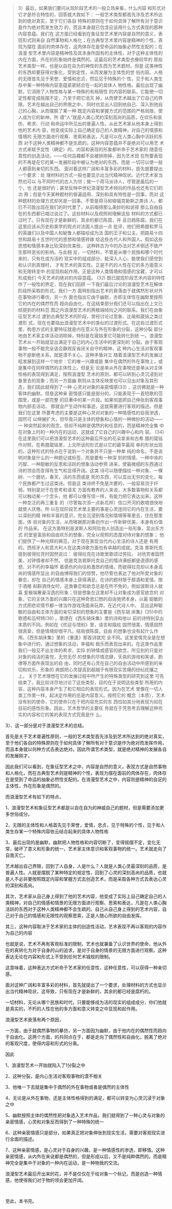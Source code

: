 <blockquote data-pid="a0AWYxOZ">3）最后，如果我们要问从现阶段艺术的⼀般⽴场来看，什么内容 和形式对它才是符合特性的，回答就⼤致如下： ⼀般艺术类型都⾸先涉及艺术所达到的绝对真实，⾄于它们各⾃ 特殊的原则在于如何具体了解所有对于意识是作为绝对⽽发⽣效⼒ 的，⽽且本⾝就已包含应该⽤什么⽅式表现的那种内容意蕴。我们在 这⽅⾯已经看到在象征型艺术⾥内容是⾃然的意义，表现形式则来⾃ ⾃然事物和⼈格化；在古典型艺术⾥内容是精神的个性，表现为摆在 ⾯前的⾁体存在，这⾁体存在是受命运的抽象必然性⽀配的；在浪漫 型艺术⾥内容是精神性及其本⾝所固有的主体性，对于这种主体性的 内在⽅⾯，外在的形象始终是偶然的。这最后的艺术类型也像较早的 那些艺术类型⼀样，也是以⾃在⾃为的神性的东⻄为艺术题材。但是 这类神性的东⻄却要获得对象化，受到定性，从⽽发展为主体性的世 俗内容。⼈格的⽆限⾸先⻅于荣誉、爱情和忠贞，然后⻅于特殊的个 性，⻅于和⼈类⽣存中某⼀种特殊内容意蕴紧密结合在⼀起的具体⼈ 物性格。最后出现了幽默，它消除了⼈物性格与某⼀特殊的有局限性 的内容的联系，它能使⼀切定性都变成摇摆不定，乃⾄于把它消灭 掉，从⽽使艺术越出了它⾃⼰的界限。艺术在越出⾃⼰的界限之中， 同时也显出⼈回到他⾃⼰、深⼊到他⾃⼰的⼼胸，从⽽摆脱了某⼀种 既定内容和掌握⽅式的范围的严格局限，使⼈成为它的新神，所 谓“⼈”就是⼈类⼼灵的深刻⾼尚的品质，在欢乐和哀伤、希求、⾏动 和命运中所⻅出的普遍⼈性。从此艺术家从他本⾝上得到他的艺术内 容，他变成实际上⾃⼰确定⾃⼰的⼈类精神，对⾃⼰的情感和情境的 ⽆限⽅⾯进⾏观察、思索和表达，凡是可以在⼈类⼼胸中活跃的东⻄ 对于这种⼈类精神都不是⽣疏的。这种内容意蕴并不是绝对可以⽤艺 术⽅式来赋予定性（确定）的，内容和表现的形象都听命于艺术家的 随意任意性的创造活动，——任何旨趣都不会被排除掉，因为艺术现 在所要表现的不再是在它的某⼀发展阶段中被认为绝对的东⻄，⽽是 ⼀切可以使⼀般⼈都感到亲切的东⻄。 ⾯对着这样⼴阔和丰富多彩的材料，⾸先就要提出⼀个要求：处 理材料的⽅式⼀般也要显⽰出当代精神现状。近代艺术家当然也可以 与不同时代的古⼈为邻；做⼀个荷⻢派诗⼈，尽管是最后的⼀个，也 还是很好的；甚⾄反映中世纪浪漫型艺术倾向的作品也还有它们的功 ⽤；但是今天某种题材的普遍适⽤、深刻和具有特性是⼀回事，⽽对 这种题材的处理⽅式却另是⼀回事。不管是荷⻢和梭福克勒斯之类诗 ⼈，都已不可能出现在我们的时代⾥了，从前唱得那么美妙的和说得 那么⾃由⾃在的东⻄都已唱过说过了。这些材料以及观照和理解这些 材料的⽅式都已过时了。只有现在才是新鲜的，其余的都已陈腐，并 且⽇趋陈腐。我们在这⾥应该从历史和美学的观点对法国⼈提出⼀点 批评，他们把希腊和罗⻢的英雄们以及中国⼈和秘鲁⼈都描绘成为法 国的王⼦和公主，把路易⼗四世和路易⼗五世时代的思想和情感转嫁 给这些古代⼈和外国⼈。假如这些思想和情感本⾝⽐较深刻优美些， 这种转古为今的办法对艺术倒还不致产⽣那样恶劣的影响。与此相 反，⼀切材料，不管是从哪个⺠族和哪个时代来的，只有在成为活的 现实中的组成部分，能深⼊⼈⼼，能使我们感觉到和认识到真理时， 才有艺术的真实性。正是不朽的⼈性在它的多⽅⾯意义和⽆限转变中 的显现和起作⽤，正是这种⼈类情境和情感的宝藏，才可以形成我们 今天艺术的绝对的内容意蕴。 (32) 既已就现阶段艺术内容的特性作了⼀般性的界定，现在我们回顾 ⼀下我们最后讨论的浪漫型艺术在解体阶段所采取的形式。我们⼀⽅ ⾯特别指出艺术的衰落由于就偶然形状对外在事物进⾏摹仿，另⼀⽅ ⾯也指出它由于幽默，亦即主体性在幽默⾥按照它的内在的偶然性⽽ 趋向⾃由化。在这结束部分我们还可以指出在上⽂已经提到的材料范 围之内浪漫型艺术的两极端倾向之间的联系。我们在由象征型艺术过 渡到古典型艺术的阶段，曾经讨论过意象、⽐喻和箴铭之类过渡形 式，现在也要指出浪漫型艺术中的类似的过渡形式。在这些过渡形式 ⾥，构思⽅式的主要特征就是内在意义与外在形象的分裂，这种分裂 部分地由艺术家主体活动消除掉，特别是在箴铭⾥它可能转化到统 ⼀。浪漫型艺术从⼀开始就显出满⾜于⾃⼰的内⼼⽣活中的更深刻的 分裂。由于客观事物⼀般不能完全适合静观反省闭关⾃守的精神，这 种内⼼⽣活对客观事物不是断绝关系，就是漠不关⼼。这种⽭盾对⽴ 随着浪漫型艺术的发展过程发展到这样⼀个地步：它的唯⼀兴趣或是 集中在偶然的外在事物上，或是集中在同样偶然的主体性上。但是⽆ 论是单从外在事物还是单从对主体性格的表现得到满⾜，按照浪漫型 艺术的原则，都可以转到⼼灵沉浸到对象⾥去的现象；⽽另⼀⽅⾯幽 默则从主体反映⾥也可以⻅出对象及其形态，我们因此就得到了⼀种 ⼼灵对对象的亲密情感(33) ，这仿佛就是⼀种客体的幽默。但是这种亲 密情感只能是部分的，只能表现于⼀⾸短歌的范围⾥，或是⼀部完整 的巨著中的某⼀⽚段。如果彻底把⾃⼰伸张到客观事物内部去活动， 那就会产⽣动作和事迹，这就需要进⾏客观的描述。但是我们在这⾥ 所要考虑的主要是这种⼼灵对对象的⼀种情感性的⾃我渗透，固然可 以伸展扩⼤，但毕竟只是主体的想象和⼼情的⼀种微妙的活动——⼀ 种突然起来的观念，但却不纯粹是偶然的和任意的，⽽是精神完全集 中在对象上时的⼀种内在的运动，这就成了它⾃⼰的兴趣中⼼和内 容。 (34) 在这⾥我们可以把浪漫型艺术的这种最后开出的花朵拿来和古希 腊的箴铭作对照，在希腊箴铭⾥，上⽂所谈的形式是以它的最早最简 单的形状出现的。这种形式的特点在于说到⼀个对象并不只是⼀种单 纯的命名，不是说明对象是什么的⼀种题记或标签，⽽是要有⼀种深 刻的情感、⼀种中肯的巧智、⼀种聪敏的反思和活跃的想象活动参预 进来，使最微细的东⻄通过诗的领会⽽变得有⽣⽓和显得开阔。这类 诗可以随便描绘⼀种对象、⼀棵树、⼀个磨坊，春天，活的东⻄或是 死的东⻄，可以显出⽆穷的变化，每个⺠族都产⽣过这类诗。但是这 类诗终不免是次要的，⼀般容易流于纤弱。特别是对于在思考和语⾔ ⽅⾯有教养的⼈来说，⼤多数事物和关系都可以触动某⼀个念头，他 都可以像写信⼀样，有能⼒把它表达出来。这样⼀种空泛的再三重复 的（尽管每次添⼀点新花样）信⼝开河的歌唱很快地就使⼈厌倦。所 以在现阶段艺术⾥主要的事是⼼灵连同它的内在⽣活，要以深刻的精 神和丰富的意识，完全沉浸到情况和情境等等⾥去，住在那⾥⾯，体 验对象的⽣活，从⽽根据那对象创作出⼀件新鲜优美、本⾝有价值的 作品来。 在这⽅⾯特别是波斯⼈和阿拉伯⼈创造出⼀些形象，显出东⽅式 的堂皇富丽和⾃由欢乐的想象，完全以观照的态度对待对象的想象； 他们提供了⼀种光辉的典范，对于现在表现当代内⼼⽣活的诗⼈还是 有⽤的。⻄班⽛⼈和意⼤利⼈在这类诗歌⽅⾯也有卓越的成就。克洛 普斯托克提到彼得拉克时固然说过： 彼得拉克在诗歌⾥歌颂过劳拉。 对欣赏者固然美，对钟情者却不然。 但是克洛普斯托克⾃⼰的情诗满纸都是道德的感想，对不朽的幸福怀 着感伤的向往和激昂的情绪，⽽彼得拉克却以本⾝⾼尚的情感所显出 的⾃由博得我们的惊赞，他尽管也表达了他对所爱对象的眷恋，却在 ⾃⼰的情感本⾝上获得满⾜。在诗的题材限于醇酒和爱情，限于酒楼 和斟酒侍⼥时，这类眷恋和欲念总是在所不免的，例如波斯诗⼈就喜 爱极端奢豪淫逸的形象；但是想象在这⾥却不让对象成为感官欲念的 对象，它的主体⽅⾯的兴趣只在这种奇思幻想的⾃由驰骋本⾝，以最 聪敏的⽅式把悲欢情节都⼀律当作游戏场⾯来玩弄。在近代诗⼈中， 显出这种聪敏的⾃由和主体⽅⾯的亲切深刻的想象的主要是《⻄东胡 床集》(35)中的歌德和吕柯特(36) 。歌德在《⻄东胡床集》⾥的诗和他以 前的诗特别显出本质的不同。例如在《欢迎与惜别》⾥，语⾔和描绘 固然很美，情感固然很真挚，但是情境却很平凡，结局很陈腐，⾃由 的想象也没有起什么作⽤。《⻄东胡床集》⾥的《重逢》那⾸诗就完 全不同。这⾥爱情完全是在想象中进⾏的，通过想象的活动，幸福和 极乐⽽表现出来的。在这类作品⾥我们⼀般⻅不出主体的希求，实际 的钟情或感官的欲念，所⻅到的只是对对象的纯洁的喜悦，⽆穷⽆尽 的想象的尽情恣肆，天真的游戏和笑谑，韵律等⽅⾯所表现出的⾃ 由，同时还有⼼灵在⾃⼰的⾃由活动中所感到的亲切和欢乐，形象的 爽朗把⼼灵提⾼到超越于有限现实苦痛的纷纭扰攘之上。 关于艺术理想在它的发展过程中所产⽣的特殊类型的研究到这⾥ 可告结束了。我⽐较详尽地讨论了这些类型，⽬的在于说明这些类型 所⽤的内容，这种内容本⾝产⽣了和它相应的表现形式。因为在艺术 ⾥像在⼀切⼈类⼯作⾥⼀样，起决定作⽤的总是内容意义。按照它的 概念（本质），艺术没有别的使命，它的使命只在于把内容充实的东 ⻄恰如其分地表现为如在⽬前的感性形象。因此，艺术哲学的主要任 务就在于凭思考去理解这种充实的内容和它的美的表现⽅式究竟是什 么。</blockquote><p data-pid="uJ8khtCD">3）、这一部分是对于浪漫型艺术的总结。</p><p data-pid="ejrzJIKp">首先是关于艺术普遍性原则，一般的艺术类型首先涉及到艺术所达到的绝对真实，至于他们各自的特殊原则在于如何具体了解所有对于意识是作为绝对而发挥作用，而且本身就以何种方式去表达绝对。因此所谓艺术类型，就是绝对精神的发展各自的发展刚才。</p><p data-pid="wSdz9mRy">因此我们可以看到，在象征型艺术之中，内容是自然的意义，表现方式是自然事物和人格化，而在古典型艺术则是精神的个性，表现为摆在面前的肉体存在，肉体存在是受到了命运的抽象必然性支配的。在浪漫型艺术之中，内容则是精神的自足的主体性，外在形象是偶然的。</p><p data-pid="vJo99lfL">而浪漫型艺术有如下的特点，</p><p data-pid="j47Wbt68">1、浪漫型艺术和象征型艺术都是以自在自为的神威自己的题材，但是需要添加更多世俗成分。</p><p data-pid="ep5dpBgJ">2、无限的主体性和人格首先见于荣誉，爱情，忠贞，见于特殊的个性，见于和人类生存某一个特殊内容依云结合起来的具体人物性格</p><p data-pid="myR-iZK-">3、最后出现的是幽默，幽默把人物性格和内容切断了，变得摇摆不定，变化无常，破坏了意义和形象的统一，艺术家主体意识和客观事物的统一。艺术就走向了自我灭亡。</p><p data-pid="nriXu0b1">艺术越出自己界限，回到了人自身，人是什么？人就是人类心灵最深刻的品质，是普遍人性。人就是摆脱了某种特定的规定性，回到了心灵的深刻高尚的品质，也就是人不必非要按照既定内容和掌握方式去创造艺术，而是采取各种方式去表达心灵的深刻和高尚。</p><p data-pid="bUOTO_Ov">其次，艺术家从自己身上得到了他的艺术内容，他变成了实际上自己确定自己的人类精神，对自己的情感和情景的无限方面进行观察、思索和表达，凡是在人类心胸活跃的东西对于这种人类精神都不会生疏的。自己从自己身上得到的艺术内容，自己对于自己的情感和无限性的观察思索，正是人随心所欲的自由发挥。</p><p data-pid="ml6_CBi1">其三，这种内容取决于艺术家的主体的创造性活动，艺术表现不再以客观的内容作为自己的内容</p><p data-pid="oEZILOqU">也就是说，艺术不再有客观标准的限制，艺术也就兼备了认识世界的使命，他从外在的真转化为对于自身的山的追求，是对于自身的情景的无限方面进行观察。这种表达无论在内容和形式上不受到任何艺术城规的限制。</p><p data-pid="T_gBDAdr">这意味着，这种表达方式听命于艺术家的任意性，这种任意性，可以获得一种亲切感。</p><p data-pid="pctNU3BO">面对这种广阔和丰富多彩的材料，首先就提出了一个要求，处理材料的方式也显示出当代精神现状，这导致，只有现在才是新鲜的，其余的都已经是腐朽的。</p><p data-pid="cz2sg8fs">一切材料，无论从哪个民族和时代，只要能够成为活的现实的组成成分，你们他就是真实的，不朽的人性在他的多方面和意义转变之中显现和起作用。</p><p data-pid="JCMWnFxC">浪漫型艺术衰落有两个原因，</p><p data-pid="syMyVHDe">一方面，由于就偶然事物的摹仿，另一方面因为幽默，由于他内在的偶然性而趋向于自由化。这两个方面，的共同点在于，都是走向了偶然性和自由化，脱离了绝对的客观尺度，使得内容和形式的分离。</p><p data-pid="UpkFNlRL">因此</p><p data-pid="IBqRu-9w">1、浪漫型艺术一开始就陷入了1分裂之中</p><p data-pid="EgE3_SJa">2、这种分裂，是内心生活对客观事物的漠不相关</p><p data-pid="7ek7Mp3Z">3、他唯一下去就是集中于偶然的外在事物或者是偶然的主体性</p><p data-pid="nkOmlM1D">4、无论是从外在事物，还是主体性格得到的满足，都可以转变为心灵沉浸于对象之中</p><p data-pid="h0dpmnMD">5、幽默按照主体的偶然性把对象选入艺术作品，我们就得到了一种心灵与对象的亲密情感，心灵和对象反而得到了一种特殊的统一</p><p data-pid="h7WHeu-U">6、这种亲密情感只是部分，如果真正把对象伸张到现实生活，需要对客观现实进行全面的描述。</p><p data-pid="YbQkzzwe">7、这种亲密情感，是心灵对于自身的兴趣，是一种情感性的渗透，即移情。这种亲密情感，从内外在来说都是偶然的，但是形成以后，又不是纯粹偶然的。而是精神完全是集中于对象的一种内在运动，是一种物我的交流。</p><p data-pid="a5DXhauw">浪漫型艺术最后开出来的花，并不是仅仅在于给对象一个标记，而是创造一种情感，他使得我们对于物的领会更加开阔。</p><p><br></p><p data-pid="_Je1pszE">至此，本书完。</p><p></p>